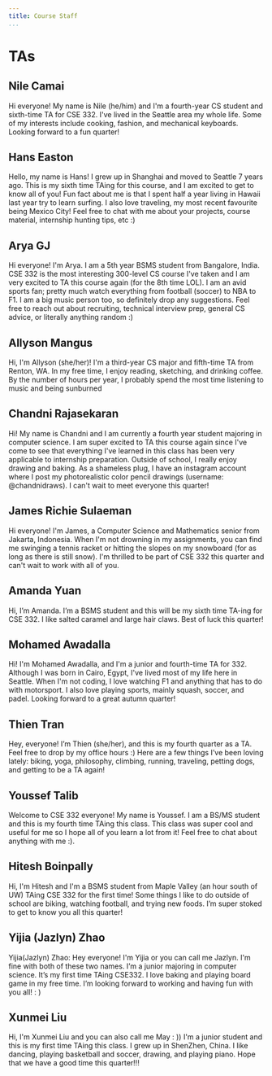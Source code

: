```yaml
---
title: Course Staff
...
```



# TAs



## Nile Camai

Hi everyone! My name is Nile (he/him) and I'm a fourth-year CS student and sixth-time TA for CSE 332. I've lived in the Seattle area my whole life. Some of my interests include cooking, fashion, and mechanical keyboards. Looking forward to a fun quarter!

## Hans Easton

Hello, my name is Hans! I grew up in Shanghai and moved to Seattle 7 years ago. This is my sixth time TAing for this course, and I am excited to get to know all of you! Fun fact about me is that I spent half a year living in Hawaii last year try to learn surfing. I also love traveling, my most recent favourite being Mexico City! Feel free to chat with me about your projects, course material, internship hunting tips, etc :)

## Arya GJ

Hi everyone! I'm Arya. I am a 5th year BSMS student from Bangalore, India. CSE 332 is the most interesting 300-level CS course I've taken and I am very excited to TA this course again (for the 8th time LOL). I am an avid sports fan; pretty much watch everything from football (soccer) to NBA to F1. I am a big music person too, so definitely drop any suggestions. Feel free to reach out about recruiting, technical interview prep, general CS advice, or literally anything random :)

## Allyson Mangus

Hi, I'm Allyson (she/her)! I'm a third-year CS major and fifth-time TA from Renton, WA. In my free time, I enjoy reading, sketching, and drinking coffee. By the number of hours per year, I probably spend the most time listening to music and being sunburned

## Chandni Rajasekaran

Hi! My name is Chandni and I am currently a fourth year student majoring in computer science. I am super excited to TA this course again since I've come to see that everything I've learned in this class has been very applicable to internship preparation. Outside of school, I really enjoy drawing and baking. As a shameless plug, I have an instagram account where I post my photorealistic color pencil drawings (username: @chandnidraws). I can't wait to meet everyone this quarter!

## James Richie Sulaeman

Hi everyone! I'm James, a Computer Science and Mathematics senior from Jakarta, Indonesia. When I'm not drowning in my assignments, you can find me swinging a tennis racket or hitting the slopes on my snowboard (for as long as there is still snow). I'm thrilled to be part of CSE 332 this quarter and can't wait to work with all of you.

## Amanda Yuan

Hi, I’m Amanda. I’m a BSMS student and this will be my sixth time TA-ing for CSE 332. I like salted caramel and large hair claws. Best of luck this quarter!

## Mohamed Awadalla

Hi! I'm Mohamed Awadalla, and I'm a junior and fourth-time TA for 332. Although I was born in Cairo, Egypt, I've lived most of my life here in Seattle. When I'm not coding, I love watching F1 and anything that has to do with motorsport. I also love playing sports, mainly squash, soccer, and padel. Looking forward to a great autumn quarter!

## Thien Tran

Hey, everyone! I’m Thien (she/her), and this is my fourth quarter as a TA. Feel free to drop by my office hours :) Here are a few things I’ve been loving lately: biking, yoga, philosophy, climbing, running, traveling, petting dogs, and getting to be a TA again!

## Youssef Talib

Welcome to CSE 332 everyone! My name is Youssef. I am a BS/MS student and this is my fourth time TAing this class. This class was super cool and useful for me so I hope all of you learn a lot from it! Feel free to chat about anything with me :).

## Hitesh Boinpally

Hi, I'm Hitesh and I'm a BSMS student from Maple Valley (an hour south of UW) TAing CSE 332 for the first time! Some things I like to do outside of school are biking, watching football, and trying new foods. I’m super stoked to get to know you all this quarter!

## Yijia (Jazlyn) Zhao

Yijia(Jazlyn) Zhao: Hey everyone! I'm Yijia or you can call me Jazlyn. I'm fine with both of these two names. I’m a junior majoring in computer science. It’s my first time TAing CSE332. I love baking and playing board game in my free time. I’m looking forward to working and having fun with you all! : )

## Xunmei Liu

Hi, I'm Xunmei Liu and you can also call me May : )) I'm a junior student and this is my first time TAing this class. I grew up in ShenZhen, China. I like dancing, playing basketball and soccer, drawing, and playing piano. Hope that we have a good time this quarter!!!


